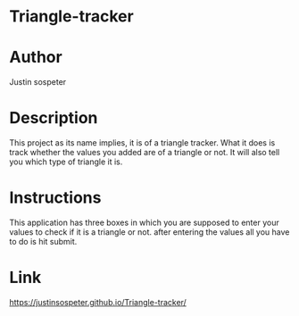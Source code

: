 # Triangle-tracker
# Author
Justin sospeter
# Description
This project as its name implies, it is of a triangle tracker. What it does is track whether the values you added are of a triangle or not. It will also tell you which type of triangle it is.
# Instructions
This application has three boxes in which you are supposed to enter your values to check if it is a triangle or not. after entering the values all you have to do is hit submit.
# Link
https://justinsospeter.github.io/Triangle-tracker/
